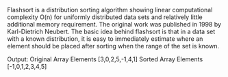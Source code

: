 Flashsort is a distribution sorting algorithm showing linear computational complexity O(n) for uniformly distributed data sets and relatively little additional memory requirement. The original work was published in 1998 by Karl-Dietrich Neubert.
The basic idea behind flashsort is that in a data set with a known distribution, it is easy to immediately estimate where an element should be placed after sorting when the range of the set is known.

Output:
Original Array Elements
[3,0,2,5,-1,4,1]
Sorted Array Elements
[-1,0,1,2,3,4,5]
